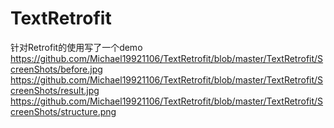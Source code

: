 # TextRetrofit
针对Retrofit的使用写了一个demo
https://github.com/Michael19921106/TextRetrofit/blob/master/TextRetrofit/ScreenShots/before.jpg
https://github.com/Michael19921106/TextRetrofit/blob/master/TextRetrofit/ScreenShots/result.jpg
https://github.com/Michael19921106/TextRetrofit/blob/master/TextRetrofit/ScreenShots/structure.png
